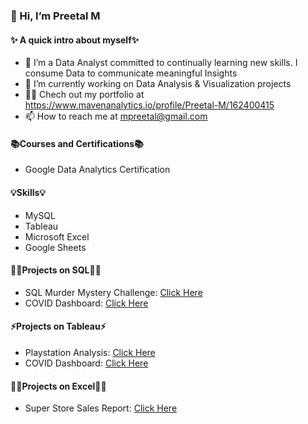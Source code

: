 ### 👋 Hi, I’m Preetal M
#### ✨ A quick intro about myself✨
- 🌱  I’m a Data Analyst committed to continually learning new skills. I consume Data to communicate meaningful Insights
- 🔭  I’m currently working on Data Analysis & Visualization projects
- 👨‍💻  Chech out my portfolio at https://www.mavenanalytics.io/profile/Preetal-M/162400415
- 📫  How to reach me at mpreetal@gmail.com

<!---
PreetalM/PreetalM is a ✨ special ✨ repository because its `README.md` (this file) appears on your GitHub profile.
You can click the Preview link to take a look at your changes.
--->

#### 📚Courses and Certifications📚
- Google Data Analytics Certification

#### 💡Skills💡
- MySQL
- Tableau
- Microsoft Excel
- Google Sheets

#### 👩‍💻Projects on SQL👩‍💻
- SQL Murder Mystery Challenge: [Click Here](https://github.com/PreetalM/SQL-Murder-Mystery/blob/main/README.md)
- COVID Dashboard: [Click Here](https://github.com/PreetalM/COVID-19-Data-Exploration-Project)

#### ⚡Projects on Tableau⚡
- Playstation Analysis: [Click Here](https://public.tableau.com/app/profile/preetal/viz/VideoGames_16851621708850/PlaystationAnalysis)
- COVID Dashboard: [Click Here](https://public.tableau.com/app/profile/preetal/viz/CovidDashboard_16747568011090/Dashboard1)

#### 👩‍💻Projects on Excel👩‍💻
- Super Store Sales Report: [Click Here](https://github.com/PreetalM/Excel-Super-Store-Sales-Report)
